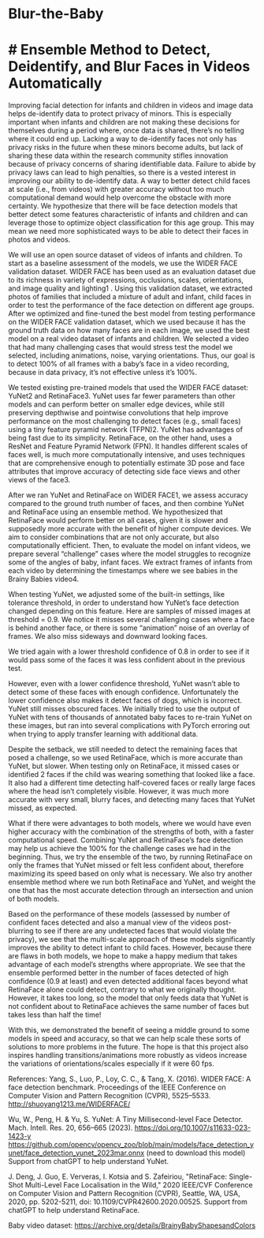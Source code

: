 # Blur-the-Baby
# # Ensemble Method to Detect, Deidentify, and Blur Faces in Videos Automatically

Improving facial detection for infants and children in videos and image data helps de-identify data to protect privacy of minors. This is especially important when infants and children are not making these decisions for themselves during a period where, once data is shared, there’s no telling where it could end up. Lacking a way to de-identify faces not only has privacy risks in the future when these minors become adults, but lack of sharing these data within the research community stifles innovation because of privacy concerns of sharing identifiable data. Failure to abide by privacy laws can lead to high penalties, so there is a vested interest in improving our ability to de-identify data. A way to better detect child faces at scale (i.e., from videos) with greater accuracy without too much computational demand would help overcome the obstacle with more certainty. We hypothesize that there will be face detection models that better detect some features characteristic of infants and children and can leverage those to optimize object classification for this age group. This may mean we need more sophisticated ways to be able to detect their faces in photos and videos. 

We will use an open source dataset of videos of infants and children. To start as a baseline assessment of the models, we use the WIDER FACE validation dataset. WIDER FACE has been used as an evaluation dataset due to its richness in variety of expressions, occlusions, scales, orientations, and image quality and lighting1 . Using this validation dataset, we extracted photos of families that included a mixture of adult and infant, child faces in order to test the performance of the face detection on different age groups. After we optimized and fine-tuned the best model from testing performance on the WIDER FACE validation dataset, which we used because it has the ground truth data on how many faces are in each image, we used the best model on a real video dataset of infants and children. We selected a video that had many challenging cases that would stress test the model we selected, including animations, noise, varying orientations. Thus, our goal is to detect 100% of all frames with a baby’s face in a video recording, because in data privacy, it’s not effective unless it’s 100%.

We tested existing pre-trained models that used the WIDER FACE dataset: YuNet2 and RetinaFace3. YuNet uses far fewer parameters than other models and can perform better on smaller edge devices, while still preserving depthwise and pointwise convolutions that help improve performance on the most challenging to detect faces (e.g., small faces) using a tiny feature pyramid network (TFPN)2. YuNet has advantages of being fast due to its simplicity. RetinaFace, on the other hand, uses a ResNet and Feature Pyramid Network (FPN). It handles different scales of faces well, is much more computationally intensive, and uses techniques that are comprehensive enough to potentially estimate 3D pose and face attributes that improve accuracy of detecting side face views and other views of the face3.

After we ran YuNet and RetinaFace on WIDER FACE1, we assess accuracy compared to the ground truth number of faces, and then combine YuNet and RetinaFace using an ensemble method. We hypothesized that RetinaFace would perform better on all cases, given it is slower and supposedly more accurate with the benefit of higher compute devices. We aim to consider combinations that are not only accurate, but also computationally efficient. Then, to evaluate the model on infant videos, we prepare several “challenge” cases where the model struggles to recognize some of the angles of baby, infant faces. We extract frames of infants from each video by determining the timestamps where we see babies in the Brainy Babies video4. 

When testing YuNet, we adjusted some of the built-in settings, like tolerance threshold, in order to understand how YuNet’s face detection changed depending on this feature. Here are samples of missed images at threshold = 0.9. We notice it misses several challenging cases where a face is behind another face, or there is some “animation” noise of an overlay of frames. We also miss sideways and downward looking faces. 



We tried again with a lower threshold confidence of 0.8 in order to see if it would pass some of the faces it was less confident about in the previous test. 



However, even with a lower confidence threshold, YuNet wasn’t able to detect some of these faces with enough confidence. Unfortunately the lower confidence also makes it detect faces of dogs, which is incorrect. YuNet still misses obscured faces. We initially tried to use the output of YuNet with tens of thousands of annotated baby faces to re-train YuNet on these images, but ran into several complications with PyTorch erroring out when trying to apply transfer learning with additional data. 

Despite the setback, we still needed to detect the remaining faces that posed a challenge, so we used RetinaFace, which is more accurate than YuNet, but slower. When testing only on RetinaFace, it missed cases or identified 2 faces if the child was wearing something that looked like a face. It also had a different time detecting half-covered faces or really large faces where the head isn’t completely visible. However, it was much more accurate with very small, blurry faces, and detecting many faces that YuNet missed, as expected. 



What if there were advantages to both models, where we would have even higher accuracy with the combination of the strengths of both, with a faster computational speed. Combining YuNet and RetinaFace’s face detection may help us achieve the 100% for the challenge cases we had in the beginning. Thus, we try the ensemble of the two, by running RetinaFace on only the frames that YuNet missed or felt less confident about, therefore maximizing its speed based on only what is necessary. We also try another ensemble method where we run both RetinaFace and YuNet, and weight the one that has the most accurate detection through an intersection and union of both models. 

Based on the performance of these models (assessed by number of confident faces detected and also a manual view of the videos post-blurring to see if there are any undetected faces that would violate the privacy), we see that the multi-scale approach of these models significantly improves the ability to detect infant to child faces. However, because there are flaws in both models, we hope to make a happy medium that takes advantage of each model’s strengths where appropriate. We see that the ensemble performed better in the number of faces detected of high confidence (0.9 at least) and even detected additional faces beyond what RetinaFace alone could detect, contrary to what we originally thought. However, it takes too long, so the model that only feeds data that YuNet is not confident about to RetinaFace achieves the same number of faces but takes less than half the time! 

With this, we demonstrated the benefit of seeing a middle ground to some models in speed and accuracy, so that we can help scale these sorts of solutions to more problems in the future. The hope is that this project also inspires handling transitions/animations more robustly as videos increase the variations of orientations/scales especially if it were 60 fps.

References:
Yang, S., Luo, P., Loy, C. C., & Tang, X. (2016). WIDER FACE: A face detection benchmark. Proceedings of the IEEE Conference on Computer Vision and Pattern Recognition (CVPR), 5525–5533. http://shuoyang1213.me/WIDERFACE/


Wu, W., Peng, H. & Yu, S. YuNet: A Tiny Millisecond-level Face Detector. Mach. Intell. Res. 20, 656–665 (2023). https://doi.org/10.1007/s11633-023-1423-y 
https://github.com/opencv/opencv_zoo/blob/main/models/face_detection_yunet/face_detection_yunet_2023mar.onnx (need to download this model)
Support from chatGPT to help understand YuNet. 


J. Deng, J. Guo, E. Ververas, I. Kotsia and S. Zafeiriou, "RetinaFace: Single-Shot Multi-Level Face Localisation in the Wild," 2020 IEEE/CVF Conference on Computer Vision and Pattern Recognition (CVPR), Seattle, WA, USA, 2020, pp. 5202-5211, doi: 10.1109/CVPR42600.2020.00525.
Support from chatGPT to help understand RetinaFace. 


Baby video dataset: https://archive.org/details/BrainyBabyShapesandColors 
